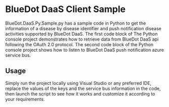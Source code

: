 ﻿# BlueDot DaaS Client Sample
BlueDot.DaaS.Py.Sample.py has a sample code in Python to get the information of a disease by disease identifier and push notification disease activities supported by BlueDot DaaS.
The first code block of The Python console project demonstrates how to retrieve data from BlueDot DaaS api following the OAuth 2.0 protocol.
The second code block of the Python console project shows how to listen to BlueDot DaaS push notification azure service bus.



## Usage
Simply run the project locally using Visual Studio or any preferred IDE, replace the values of the keys and the service bus information in the code, then launch the script to see how it works and customize it according to your requirements.